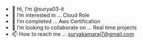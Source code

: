- 👋 Hi, I’m @surya03-it
- 👀 I’m interested in ... Cloud Role
- 🌱 I’m completed ... Aws Certification
- 💞️ I’m looking to collaborate on ... Real time projects 
- 📫 How to reach me ... suryakamaraj7@gmail.com

<!---
surya03-it/surya03-it is a ✨ special ✨ repository because its `README.md` (this file) appears on your GitHub profile.
You can click the Preview link to take a look at your changes.
--->
